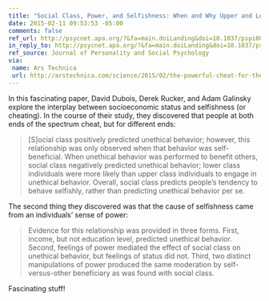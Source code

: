 ```yaml
---
title: "Social Class, Power, and Selfishness: When and Why Upper and Lower Class Individuals Behave Unethically"
date: 2015-02-11 09:53:53 -05:00
comments: false
ref_url: http://psycnet.apa.org/?&fa=main.doiLanding&doi=10.1037/pspi0000008
in_reply_to: http://psycnet.apa.org/?&fa=main.doiLanding&doi=10.1037/pspi0000008
ref_source: Journal of Personality and Social Psychology
via:
 name: Ars Technica
 url: http://arstechnica.com/science/2015/02/the-powerful-cheat-for-themselves-the-powerless-cheat-for-others/
---
```


In this fascinating paper, David Dubois, Derek Rucker, and Adam Galinsky explore the interplay between socioeconomic status and selfishness (or cheating). In the course of their study, they discovered that people at both ends of the spectrum cheat, but for different ends:

> [S]ocial class positively predicted unethical behavior; however, this relationship was only observed when that behavior was self-beneficial. When unethical behavior was performed to benefit others, social class negatively predicted unethical behavior; lower class individuals were more likely than upper class individuals to engage in unethical behavior. Overall, social class predicts people’s tendency to behave selfishly, rather than predicting unethical behavior per se.

The second thing they discovered was that the cause of selfishness came from an individuals’ sense of power:

> Evidence for this relationship was provided in three forms. First, income, but not education level, predicted unethical behavior. Second, feelings of power mediated the effect of social class on unethical behavior, but feelings of status did not. Third, two distinct manipulations of power produced the same moderation by self-versus-other beneficiary as was found with social class.

Fascinating stuff!